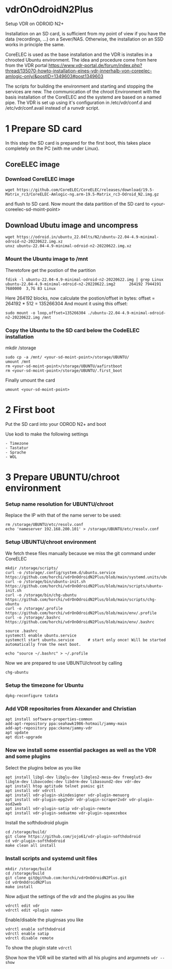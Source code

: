 # vdrOnOdroidN2Plus
Setup VDR on ODROID N2+

Installation on an SD card, is sufficient from my point of view if you have the data (recordings, ...) on a Sever/NAS. Otherwise, the installation on an SSD works in principle the same.

CoreELEC is used as the base installation and the VDR is installes in a chrooted Ubuntu environment.
The idea and procedure come from here from the VDR portal
https://www.vdr-portal.de/forum/index.php?thread/135070-howto-installation-eines-vdr-innerhalb-von-coreelec-amlogic-only/&postID=1349603#post1349603

The scripts for building the environment and starting and stopping the services are new. The communication of the chroot Environment with the basis installation of the CoreELEC and the systemd are based on a named pipe. The VDR is set up using it's configuration in /etc/vdr/conf.d and /etc/vdr/conf.avail instead of a runvdr script.

# 1 Prepare SD card

In this step the SD card is prepared for the first boot, this takes place completely on the PC (with me under Linux).

## CoreELEC image
### Download CoreELEC image
```
wget https://github.com/CoreELEC/CoreELEC/releases/download/19.5-Matrix_rc3/CoreELEC-Amlogic-ng.arm-19.5-Matrix_rc3-Odroid_N2.img.gz
```
and flush to SD card.
Now mount the data partition of the SD card to \<your-coreelec-sd-moint-point\>

## Download Ubutu image and uncompress
```
wget https://odroid.in/ubuntu_22.04lts/N2/ubuntu-22.04-4.9-minimal-odroid-n2-20220622.img.xz
unxz ubuntu-22.04-4.9-minimal-odroid-n2-20220622.img.xz
```
### Mount the Ubuntu image to /mnt
Theretofore get the postion of the partition
```
fdisk -l ubuntu-22.04-4.9-minimal-odroid-n2-20220622.img | grep Linux
ubuntu-22.04-4.9-minimal-odroid-n2-20220622.img2      264192 7944191  7680000  3,7G 83 Linux
```
Here 264192 blocks, now calculate the postion/offset in bytes: offset = 264192 * 512 = 135266304
And mount it using this offset:
```
sudo mount -o loop,offset=135266304 ./ubuntu-22.04-4.9-minimal-odroid-n2-20220622.img /mnt
```
### Copy the Ubuntu to the SD card below the CodeELEC installation
mkdir <your-coreelec-sd-moint-point>/storage
```
sudo cp -a /mnt/ <your-sd-moint-point>/storage/UBUNTU/
umount /mnt
rm <your-sd-moint-point>/storage/UBUNTU/aafirstboot
rm <your-sd-moint-point>/storage/UBUNTU/.first_boot
```

Finally umount the card
```
umount <your-sd-moint-point>
```

# 2 First boot

Put the SD card into your ODROD N2+ and boot

Use kodi to make the following settings
```
- Timezone
- Tastatur
- Sprache
- WOL
```

# 3 Prepare UBUNTU/chroot environment

### Setup name resolution for UBUNTU/chroot

Replace the IP with that of the name server to be used:
```
rm /storage/UBUNTU/etc/resolv.conf
echo 'nameserver 192.168.200.101' > /storage/UBUNTU/etc/resolv.conf
```

### Setup UBUNTU/chroot environment

We fetch these files manually because we miss the git command under CoreELEC

```
mkdir /storage/scripts/
curl -o /storage/.config/system.d/ubuntu.service https://github.com/horchi/vdrOnOdroidN2Plus/blob/main/systemd.units/ubuntu.service
curl -o /storage/bin/ubuntu-init.sh https://github.com/horchi/vdrOnOdroidN2Plus/blob/main/scripts/ubuntu-init.sh
curl -o /storage/bin/chg-ubuntu https://github.com/horchi/vdrOnOdroidN2Plus/blob/main/scripts/chg-ubuntu
curl -o /storage/.profile https://github.com/horchi/vdrOnOdroidN2Plus/blob/main/env/.profile
curl -o /storage/.bashrc https://github.com/horchi/vdrOnOdroidN2Plus/blob/main/env/.bashrc

source .bashrc
systemctl enable ubuntu.service
systemctl start ubuntu.service      # start only once! Will be started automatically from the next boot.

echo "source ~/.bashrc" > ~/.profile
```

Now we are prepared to use UBUNTU/chroot by calling
```
chg-ubuntu
```

### Setup the timezone for Ubuntu
```
dpkg-reconfigure tzdata
```

### Add VDR repositories from Alexander and Christian
```
apt install software-properties-common
add-apt-repository ppa:seahawk1986-hotmail/jammy-main
add-apt-repository ppa:ckone/jammy-vdr
apt update
apt dist-upgrade
```

### Now we install some essential packages as well as the VDR and some plugins

Select the plugins below as you like
```
apt install libgl-dev libglu-dev libgles2-mesa-dev freeglut3-dev libglm-dev libavcodec-dev libdrm-dev libasound2-dev vdr-dev
apt install htop aptitude telnet psmisc git
apt install vdr vdrctl
apt install vdr-plugin-skindesigner vdr-plugin-menuorg
apt install vdr-plugin-epg2vdr vdr-plugin-scraper2vdr vdr-plugin-osd2web
apt install vdr-plugin-satip vdr-plugin-remote
apt install vdr-plugin-seduatmo vdr-plugin-squeezebox
```

Install the softhdodroid plugin
```
cd /storage/build/
git clone https://github.com/jojo61/vdr-plugin-softhdodroid
cd vdr-plugin-softhdodroid
make clean all install
```

### Install scripts and systemd unit files

```
mkdir /storage/build
cd /storage/build
git clone git@github.com:horchi/vdrOnOdroidN2Plus.git
cd vdrOnOdroidN2Plus
make install
```

Now adjust the settings of the vdr and the plugins as you like
```
vdrctl edit vdr
vdrctl edit <plugin name>
```

Enable/disable the pluginsas you like
```
vdrctl enable softhdodroid
vdrctl enable satip
vdrctl disable remote
```
To show the plugin state ```vdrctl```

Show how the VDR will be started with all his plugins and argumnets
```vdr --show```

